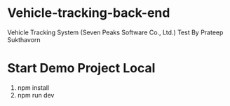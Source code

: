 # Vehicle-tracking-back-end
Vehicle Tracking System (Seven Peaks Software Co., Ltd.) Test By Prateep Sukthavorn


# Start Demo Project Local
1. npm install
2. npm run dev